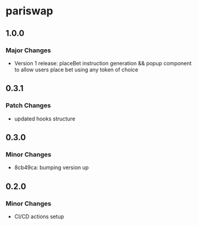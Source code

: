 # pariswap

## 1.0.0

### Major Changes

- Version 1 release: placeBet instruction generation && popup component to allow users place bet using any token of choice

## 0.3.1

### Patch Changes

- updated hooks structure

## 0.3.0

### Minor Changes

- 8cb49ca: bumping version up

## 0.2.0

### Minor Changes

- CI/CD actions setup
